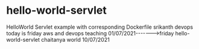 # hello-world-servlet
HelloWorld Servlet example with corresponding Dockerfile
srikanth devops
today is friday 
aws and devops teaching
01/07/2021------->friday
hello-world-servlet
chaitanya world
10/07/2021 
